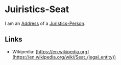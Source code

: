 # Juiristics-Seat

I am an [Address](611002.md) of a [Juristics-Person](670043.md).

## Links

- Wikipedia: [https://en.wikipedia.org](https://en.wikipedia.org/wiki/Seat_(legal_entity))
